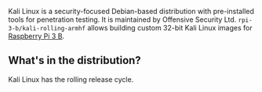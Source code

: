 Kali Linux is a security-focused Debian-based distribution with pre-installed tools for penetration testing.
It is maintained by Offensive Security Ltd. `rpi-3-b/kali-rolling-armhf` allows building custom 32-bit Kali Linux images for [Raspberry Pi 3 B](https://www.raspberrypi.org/products/raspberry-pi-3-model-b/).
## What's in the distribution?
Kali Linux has the rolling release cycle.